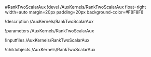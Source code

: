 <!-- MOOSE Object Documentation Stub: Remove this when content is added. -->
#RankTwoScalarAux
!devel /AuxKernels/RankTwoScalarAux float=right width=auto margin=20px padding=20px background-color=#F8F8F8

!description /AuxKernels/RankTwoScalarAux

!parameters /AuxKernels/RankTwoScalarAux

!inputfiles /AuxKernels/RankTwoScalarAux

!childobjects /AuxKernels/RankTwoScalarAux
